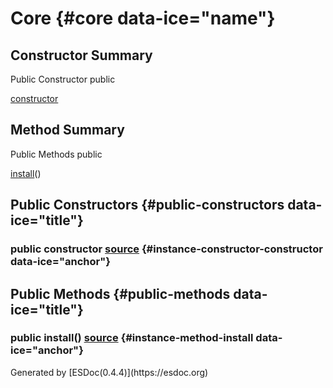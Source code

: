 <div class="self-detail detail">

Core {#core data-ice="name"}
====

</div>

<div data-ice="constructorSummary">

Constructor Summary
-------------------

Public Constructor <span class="access" data-ice="access">public</span>
<span class="override" data-ice="override"></span>
<div>

<span
data-ice="name"><span>[constructor](../../../class/src/runtime-loader/Core.js~Core.html#instance-constructor-constructor)</span></span>

</div>

<div>

</div>

</div>

<div data-ice="methodSummary">

Method Summary
--------------

Public Methods <span class="access" data-ice="access">public</span>
<span class="override" data-ice="override"></span>
<div>

<span
data-ice="name"><span>[install](../../../class/src/runtime-loader/Core.js~Core.html#instance-method-install)</span></span><span
data-ice="signature">()</span>

</div>

<div>

</div>

</div>

<div data-ice="constructorDetails">

Public Constructors {#public-constructors data-ice="title"}
-------------------

<div class="detail" data-ice="detail">

### <span class="access" data-ice="access">public</span> <span data-ice="name">constructor</span> <span class="right-info"> <span data-ice="source"><span>[source](../../../file/src/runtime-loader/Core.js.html#lineNumber3)</span></span> </span> {#instance-constructor-constructor data-ice="anchor"}

<div data-ice="properties">

</div>

</div>

</div>

<div data-ice="methodDetails">

Public Methods {#public-methods data-ice="title"}
--------------

<div class="detail" data-ice="detail">

### <span class="access" data-ice="access">public</span> <span data-ice="name">install</span><span data-ice="signature">()</span> <span class="right-info"> <span data-ice="source"><span>[source](../../../file/src/runtime-loader/Core.js.html#lineNumber6)</span></span> </span> {#instance-method-install data-ice="anchor"}

<div data-ice="properties">

</div>

</div>

</div>

</div>
Generated by [ESDoc<span
data-ice="esdocVersion">(0.4.4)</span>](https://esdoc.org)
